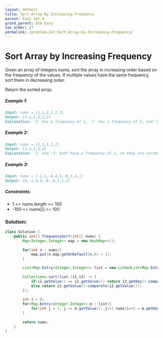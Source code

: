 ```yaml
---
layout: default
title: Sort Array by Increasing Frequency
parent: Easy Set 8
grand_parent: DSA Easy
nav_order: 27
permalink: /problem-247-Sort-Array-by-Increasing-Frequency/
---
```

# Sort Array by Increasing Frequency
Given an array of integers nums, sort the array in increasing order based on the frequency of the values. If multiple values have the same frequency, sort them in decreasing order.

Return the sorted array.

##### Example 1:
```markdown
Input: nums = [1,1,2,2,2,3]
Output: [3,1,1,2,2,2]
Explanation: '3' has a frequency of 1, '1' has a frequency of 2, and '2' has a frequency of 3.
```
##### Example 2:
```markdown
Input: nums = [2,3,1,3,2]
Output: [1,3,3,2,2]
Explanation: '2' and '3' both have a frequency of 2, so they are sorted in decreasing order.
```
##### Example 3:
```markdown
Input: nums = [-1,1,-6,4,5,-6,1,4,1]
Output: [5,-1,4,4,-6,-6,1,1,1]
```
##### Constraints:
* 1 <= nums.length <= 100
* -100 <= nums[i] <= 100

### Solution:
```java
class Solution {
    public int[] frequencySort(int[] nums) {
        Map<Integer,Integer> map = new HashMap<>();
       
        for(int n : nums){
            map.put(n,map.getOrDefault(n,0) + 1);
        }

        List<Map.Entry<Integer,Integer>> list = new LinkedList<Map.Entry<Integer,Integer>>(map.entrySet());
        
        Collections.sort(list,(i1,i2) -> {
            if(i1.getValue() == i2.getValue()) return i2.getKey().compareTo(i1.getKey());
            else return i1.getValue().compareTo(i2.getValue());
        });
 
        int i = 0;
        for(Map.Entry<Integer,Integer> m : list){
            for(int j = 1; j <= m.getValue(); j++) nums[i++] = m.getKey();
        } 
        
        return nums;
    }
}
```
